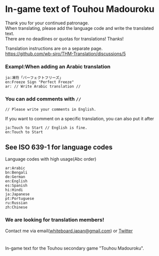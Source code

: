 # In-game text of Touhou Madouroku

Thank you for your continued patronage.  
When translating, please add the language code and write the translated text.   
There are no deadlines or quotas for translations! Thanks!  

Translation instructions are on a separate page.  
https://github.com/wb-siro/THM-Translation/discussions/5  

### Exampl:When adding an Arabic translation  
~~~
ja:凍符「パーフェクトフリーズ」  
en:Freeze Sign "Perfect Freeze"  
ar: // Write Arabic translation //  
~~~

### You can add comments with `// `  
~~~
// Please write your comments in English.
~~~
If you want to comment on a specific translation, you can also put it after  
~~~
ja:Touch to Start // English is fine.
en:Touch to Start
~~~

## See ISO 639-1 for language codes  
Language codes with high usage(Abc order)  
~~~
ar:Arabic  
bn:Bengali  
de:German  
en:English  
es:Spanish  
hi:Hindi  
ja:Japanese  
pt:Portuguese  
ru:Russian  
zh:Chinese  
~~~
### We are looking for translation members!
Contact me via email(whiteboard.japan@gmail.com) or [Twitter](https://twitter.com/wb_siro)

# 
In-game text for the Touhou secondary game "Touhou Madouroku".
